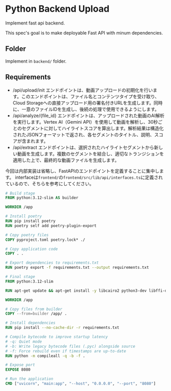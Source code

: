 # Python Backend Upload
Implement fast api backend.

This spec's goal is to make deployable Fast API with minum dependencies.

## Folder
Implement in `backend/` folder.

## Requirements
- /api/upload/init エンドポイントは、動画アップロードの初期化を行います。このエンドポイントは、ファイル名とコンテンツタイプを受け取り、Cloud Storageへの直接アップロード用の署名付きURLを生成します。同時に、一意のファイルIDを生成し、後続の処理で使用できるようにします。
- /api/analyze/{file_id} エンドポイントは、アップロードされた動画のAI解析を実行します。Vertex AI（Gemini API）を使用して動画を解析し、30秒ごとのセグメントに対してハイライトスコアを算出します。解析結果は構造化されたJSONフォーマットで返され、各セグメントのタイトル、説明、スコアが含まれます。
- /api/extract エンドポイントは、選択されたハイライトセグメントから新しい動画を生成します。複数のセグメントを結合し、適切なトランジションを適用した上で、最終的な動画ファイルを生成します。

今回は内部実装は省略し、FastAPIのエンドポイントを定義することに集中します。
interfaceは`frontend/`の`frontend/src/lib/api/interfaces.ts`に定義されているので、そちらを参考にしてください。


```dockerfile
# Build stage
FROM python:3.12-slim AS builder

WORKDIR /app

# Install poetry
RUN pip install poetry
RUN poetry self add poetry-plugin-export

# Copy poetry files
COPY pyproject.toml poetry.lock* ./

# Copy application code
COPY . .

# Export dependencies to requirements.txt
RUN poetry export -f requirements.txt --output requirements.txt 

# Final stage
FROM python:3.12-slim

RUN apt-get update && apt-get install -y libcairo2 python3-dev libffi-dev

WORKDIR /app

# Copy files from builder
COPY --from=builder /app/ .

# Install dependencies
RUN pip install --no-cache-dir -r requirements.txt

# Compile bytecode to improve startup latency
# -q: Quiet mode 
# -b: Write legacy bytecode files (.pyc) alongside source
# -f: Force rebuild even if timestamps are up-to-date
RUN python -m compileall -q -b -f .

# Expose port
EXPOSE 8080

# Run the application
CMD ["uvicorn", "main:app", "--host", "0.0.0.0", "--port", "8080"]
```